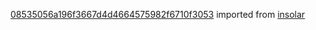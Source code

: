 [08535056a196f3667d4d4664575982f6710f3053](https://github.com/insolar/insolar/commit/08535056a196f3667d4d4664575982f6710f3053) imported from [insolar](https://github.com/insolar/insolar)
